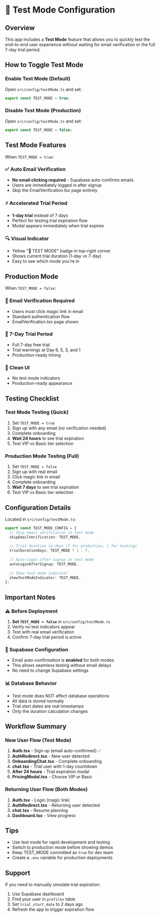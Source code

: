 # 🧪 Test Mode Configuration

## Overview
This app includes a **Test Mode** feature that allows you to quickly test the end-to-end user experience without waiting for email verification or the full 7-day trial period.

## How to Toggle Test Mode

### Enable Test Mode (Default)
Open `src/config/testMode.ts` and set:
```typescript
export const TEST_MODE = true;
```

### Disable Test Mode (Production)
Open `src/config/testMode.ts` and set:
```typescript
export const TEST_MODE = false;
```

## Test Mode Features

When `TEST_MODE = true`:

### ✅ Auto Email Verification
- **No email clicking required** - Supabase auto-confirms emails
- Users are immediately logged in after signup
- Skip the EmailVerification.tsx page entirely

### ⚡ Accelerated Trial Period
- **1-day trial** instead of 7 days
- Perfect for testing trial expiration flow
- Modal appears immediately when trial expires

### 🔍 Visual Indicator
- Yellow "🧪 TEST MODE" badge in top-right corner
- Shows current trial duration (1-day vs 7-day)
- Easy to see which mode you're in

## Production Mode

When `TEST_MODE = false`:

### 📧 Email Verification Required
- Users must click magic link in email
- Standard authentication flow
- EmailVerification.tsx page shown

### 📅 7-Day Trial Period
- Full 7-day free trial
- Trial warnings at Day 6, 5, 3, and 1
- Production-ready timing

### 🎨 Clean UI
- No test mode indicators
- Production-ready appearance

## Testing Checklist

### Test Mode Testing (Quick)
1. Set `TEST_MODE = true`
2. Sign up with any email (no verification needed)
3. Complete onboarding
4. **Wait 24 hours** to see trial expiration
5. Test VIP vs Basic tier selection

### Production Mode Testing (Full)
1. Set `TEST_MODE = false`
2. Sign up with real email
3. Click magic link in email
4. Complete onboarding
5. **Wait 7 days** to see trial expiration
6. Test VIP vs Basic tier selection

## Configuration Details

Located in `src/config/testMode.ts`:

```typescript
export const TEST_MODE_CONFIG = {
  // Skip email verification in test mode
  skipEmailVerification: TEST_MODE,
  
  // Trial duration in days (7 for production, 1 for testing)
  trialDurationDays: TEST_MODE ? 1 : 7,
  
  // Auto-login after signup in test mode
  autoLoginAfterSignup: TEST_MODE,
  
  // Show test mode indicator
  showTestModeIndicator: TEST_MODE,
};
```

## Important Notes

### ⚠️ Before Deployment
1. **Set `TEST_MODE = false`** in `src/config/testMode.ts`
2. Verify no test indicators appear
3. Test with real email verification
4. Confirm 7-day trial period is active

### 🔧 Supabase Configuration
- Email auto-confirmation is **enabled** for both modes
- This allows seamless testing without email delays
- No need to change Supabase settings

### 📊 Database Behavior
- Test mode does NOT affect database operations
- All data is stored normally
- Trial start dates are real timestamps
- Only the duration calculation changes

## Workflow Summary

### New User Flow (Test Mode)
1. **Auth.tsx** - Sign up (email auto-confirmed) ✅
2. **AuthRedirect.tsx** - New user detected
3. **OnboardingChat.tsx** - Complete onboarding
4. **chat.tsx** - Trial user with 1-day countdown
5. **After 24 hours** - Trial expiration modal
6. **PricingModal.tsx** - Choose VIP or Basic

### Returning User Flow (Both Modes)
1. **Auth.tsx** - Login (magic link)
2. **AuthRedirect.tsx** - Returning user detected
3. **chat.tsx** - Resume planning
4. **Dashboard.tsx** - View progress

## Tips

- Use test mode for rapid development and testing
- Switch to production mode before showing demos
- Keep TEST_MODE committed as `true` for dev team
- Create a `.env` variable for production deployments

## Support

If you need to manually simulate trial expiration:
1. Use Supabase dashboard
2. Find your user in `profiles` table
3. Set `trial_start_date` to 2 days ago
4. Refresh the app to trigger expiration flow
